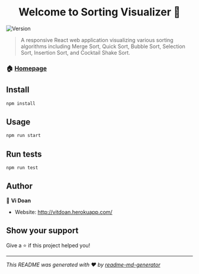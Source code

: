 <h1 align="center">Welcome to Sorting Visualizer 👋</h1>
<p>
  <img alt="Version" src="https://img.shields.io/badge/version-0.1.0-blue.svg?cacheSeconds=2592000" />
</p>

> A responsive React web application visualizing various sorting algorithms including Merge Sort, Quick Sort, Bubble Sort, Selection Sort, Insertion Sort, and Cocktail Shake Sort.

### 🏠 [Homepage](https://vitdoan.github.io/vitdoan.github.io/)

## Install

```sh
npm install
```

## Usage

```sh
npm run start
```

## Run tests

```sh
npm run test
```

## Author

👤 **Vi Doan**

* Website: http://vitdoan.herokuapp.com/

## Show your support

Give a ⭐️ if this project helped you!

***
_This README was generated with ❤️ by [readme-md-generator](https://github.com/kefranabg/readme-md-generator)_